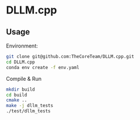 # DLLM.cpp

## Usage

Environment:
```bash
git clone git@github.com:TheCoreTeam/DLLM.cpp.git
cd DLLM.cpp
conda env create -f env.yaml
```

Compile & Run
```bash
mkdir build
cd build
cmake ..
make -j dllm_tests
./test/dllm_tests
```
